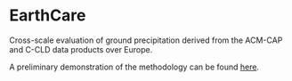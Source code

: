 # EarthCare
Cross-scale evaluation of ground precipitation derived from the ACM-CAP and C-CLD data products over Europe.

A preliminary demonstration of the methodology can be found [here](https://github.com/imarkonis/EarthCare/blob/master/results/experiment_03_netherlands.Rmd). 
